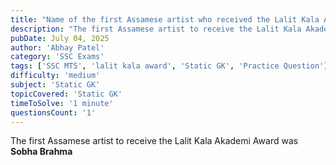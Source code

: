 ```yaml
---
title: "Name of the first Assamese artist who received the Lalit Kala Akademi award?"
description: "The first Assamese artist to receive the Lalit Kala Akademi Award was Sobha Brahma."
pubDate: July 04, 2025
author: 'Abhay Patel'
category: 'SSC Exams'
tags: ['SSC MTS', 'lalit kala award', 'Static GK', 'Practice Question']
difficulty: 'medium'
subject: 'Static GK'
topicCovered: 'Static GK'
timeToSolve: '1 minute'
questionsCount: '1'
---
```

The first Assamese artist to receive the Lalit Kala Akademi Award was **Sobha Brahma**
